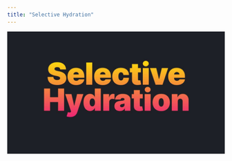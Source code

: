 ```yaml
---
title: "Selective Hydration"
---
```


![](/images/learning-patterns/react-selective-hydration-1280w.jpg)
